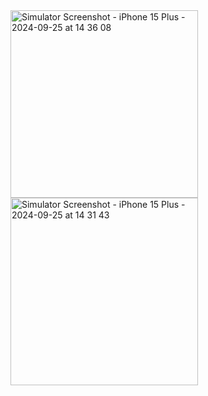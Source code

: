 <img src="https://github.com/user-attachments/assets/5b058a24-7a72-42c8-a113-244c2c68807c" alt="Simulator Screenshot - iPhone 15 Plus - 2024-09-25 at 14 36 08" width="300"/>
<img src="https://github.com/user-attachments/assets/2dfe63be-3358-45db-94c8-bc53d02030ff" alt="Simulator Screenshot - iPhone 15 Plus - 2024-09-25 at 14 31 43" width="300"/>

